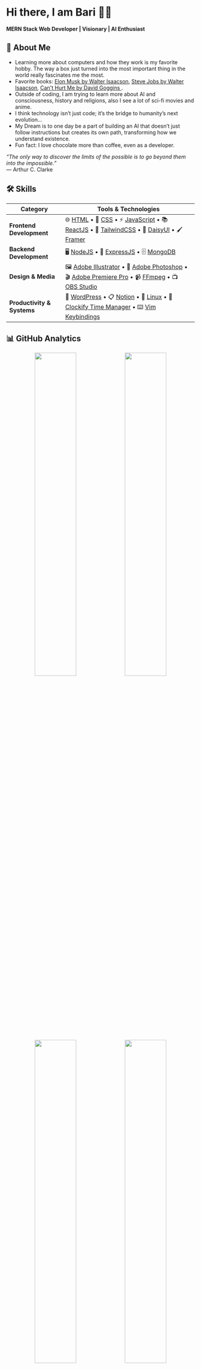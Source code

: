 # Hi there, I am Bari 🙋‍♂️

**MERN Stack Web Developer | Visionary | AI Enthusiast**

## 🌌 About Me

- Learning more about computers and how they work is my favorite hobby. The way a box just turned into the most important thing in the world really fascinates me the most.
- Favorite books: [Elon Musk by Walter Isaacson](https://www.goodreads.com/book/show/122765395-elon-musk), [Steve Jobs by Walter Isaacson](https://www.goodreads.com/book/show/11084145-steve-jobs), [Can't Hurt Me by David Goggins
](https://www.goodreads.com/book/show/41721428-can-t-hurt-me).
- Outside of coding, I am trying to learn more about AI and consciousness, history and religions, also I see a lot of sci-fi movies and anime.
- I think technology isn’t just code; it’s the bridge to humanity’s next evolution...
- My Dream is to one day be a part of building an AI that doesn’t just follow instructions but creates its own path, transforming how we understand existence.
- Fun fact: I love chocolate more than coffee, even as a developer.

*“The only way to discover the limits of the possible is to go beyond them into the impossible.”*  
— Arthur C. Clarke

## 🛠️ Skills

| Category | Tools & Technologies |
|----------|----------------------|
| **Frontend Development** | 🌐 [HTML](https://developer.mozilla.org/en-US/docs/Web/HTML) • 🎨 [CSS](https://developer.mozilla.org/en-US/docs/Web/CSS) • ⚡️ [JavaScript](https://developer.mozilla.org/en-US/docs/Web/JavaScript) • 📚 [ReactJS](https://react.dev/) • 🎨 [TailwindCSS](https://tailwindcss.com/) • 🧩 [DaisyUI](https://daisyui.com/) • 🖌️ [Framer](https://www.framer.com/) |
| **Backend Development** | 🖥️ [NodeJS](https://nodejs.org/) • 🚀 [ExpressJS](https://expressjs.com/) • 🗄️ [MongoDB](https://www.mongodb.com/) |
| **Design & Media** | 🖼️ [Adobe Illustrator](https://www.adobe.com/products/illustrator.html) • 📸 [Adobe Photoshop](https://www.adobe.com/products/photoshop.html) • 🎬 [Adobe Premiere Pro](https://www.adobe.com/products/premiere.html) • 📹 [FFmpeg](https://ffmpeg.org/) • 📺 [OBS Studio](https://obsproject.com/) |
| **Productivity & Systems** | 📝 [WordPress](https://wordpress.org/) • 📋 [Notion](https://www.notion.so/) • 🐧 [Linux](https://www.linux.org/) • 📅 [Clockify Time Manager](https://clockify.me/) • ⌨️ [Vim Keybindings](https://www.freecodecamp.org/news/vim-key-bindings-reference/) |

## 📊 GitHub Analytics

<div align="center">
<img src="https://github-readme-stats.vercel.app/api?username=mdazizulbari&show_icons=true&theme=radical&hide_border=true&include_all_commits=true" width="47%" />
<img src="https://github-readme-streak-stats.herokuapp.com/?user=mdazizulbari&theme=radical&hide_border=true" width="47%" />
<br/>
<img src="https://github-readme-stats.vercel.app/api/top-langs/?username=mdazizulbari&layout=compact&theme=radical&hide_border=true&langs_count=8" width="47%" />
<img src="https://github-profile-trophy.vercel.app/?username=mdazizulbari&theme=radical&no-frame=true&no-bg=true&column=4" width="47%" />
</div>
